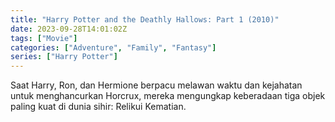 ```yaml
---
title: "Harry Potter and the Deathly Hallows: Part 1 (2010)"
date: 2023-09-28T14:01:02Z
tags: ["Movie"]
categories: ["Adventure", "Family", "Fantasy"]
series: ["Harry Potter"]
---
```


Saat Harry, Ron, dan Hermione berpacu melawan waktu dan kejahatan untuk menghancurkan Horcrux, mereka mengungkap keberadaan tiga objek paling kuat di dunia sihir: Relikui Kematian.

<mux-player stream-type="on-demand"
  src="https://kp3d-my.sharepoint.com/personal/ryoo_kp3d_onmicrosoft_com/_layouts/15/download.aspx?share=EaeNM_--buFDlfiPi25KvRsBDRcnEVLHUuyW8x_0D6ByGA" metadata-video-title="Harry Potter and the Deathly Hallows: Part 1 (2010)" prefer-playback="mse" controls>
  </mux-player>
  
  
  <script src="https://cdn.jsdelivr.net/npm/@mux/mux-player"></script>
  
 <script id="i9eglVlcdPG5IIKxnYpUXCmfGkgmyuj5MhGlZwh1UjE" type="application/ld+json">
 {
  "@context": "https://schema.org/",
  "@type": "VideoObject",
  "name": "Harry Potter and the Deathly Hallows: Part 1 (2010)",
  "contentUrl": "https://stream.mux.com/i9eglVlcdPG5IIKxnYpUXCmfGkgmyuj5MhGlZwh1UjE.m3u8",
  "thumbnailUrl": "https://www.themoviedb.org/t/p/original/9QYQbLelZGwJtyyZPsrSNKE6pUS.jpg?width=314&fit_mode=preserve&time=25",
  "uploadDate": "2023-09-28T14:01:02Z",
}

</script>
